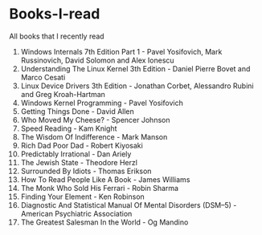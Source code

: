 # Books-I-read
All books that I recently read

1. Windows Internals 7th Edition Part 1 - Pavel Yosifovich, Mark Russinovich, David Solomon and Alex Ionescu
2. Understanding The Linux Kernel 3th Edition - Daniel Pierre Bovet and Marco Cesati
3. Linux Device Drivers 3th Edition - Jonathan Corbet, Alessandro Rubini and Greg Kroah-Hartman
4. Windows Kernel Programming - Pavel Yosifovich
5. Getting Things Done - David Allen
6. Who Moved My Cheese? - Spencer Johnson
7. Speed Reading - Kam Knight
8. The Wisdom Of Indifference - Mark Manson
9. Rich Dad Poor Dad - Robert Kiyosaki
10. Predictably Irrational - Dan Ariely
11. The Jewish State - Theodore Herzl
12. Surrounded By Idiots - Thomas Erikson
13. How To Read People Like A Book - James Williams
14. The Monk Who Sold His Ferrari - Robin Sharma
15. Finding Your Element - Ken Robinson
16. Diagnostic And Statistical Manual Of Mental Disorders (DSM–5) - American Psychiatric Association
17. The Greatest Salesman In the World - Og Mandino
